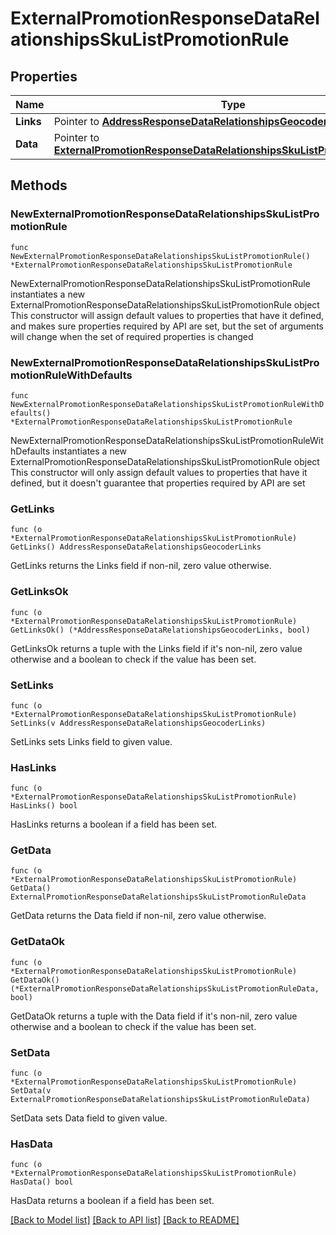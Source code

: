 # ExternalPromotionResponseDataRelationshipsSkuListPromotionRule

## Properties

Name | Type | Description | Notes
------------ | ------------- | ------------- | -------------
**Links** | Pointer to [**AddressResponseDataRelationshipsGeocoderLinks**](AddressResponseDataRelationshipsGeocoderLinks.md) |  | [optional] 
**Data** | Pointer to [**ExternalPromotionResponseDataRelationshipsSkuListPromotionRuleData**](ExternalPromotionResponseDataRelationshipsSkuListPromotionRuleData.md) |  | [optional] 

## Methods

### NewExternalPromotionResponseDataRelationshipsSkuListPromotionRule

`func NewExternalPromotionResponseDataRelationshipsSkuListPromotionRule() *ExternalPromotionResponseDataRelationshipsSkuListPromotionRule`

NewExternalPromotionResponseDataRelationshipsSkuListPromotionRule instantiates a new ExternalPromotionResponseDataRelationshipsSkuListPromotionRule object
This constructor will assign default values to properties that have it defined,
and makes sure properties required by API are set, but the set of arguments
will change when the set of required properties is changed

### NewExternalPromotionResponseDataRelationshipsSkuListPromotionRuleWithDefaults

`func NewExternalPromotionResponseDataRelationshipsSkuListPromotionRuleWithDefaults() *ExternalPromotionResponseDataRelationshipsSkuListPromotionRule`

NewExternalPromotionResponseDataRelationshipsSkuListPromotionRuleWithDefaults instantiates a new ExternalPromotionResponseDataRelationshipsSkuListPromotionRule object
This constructor will only assign default values to properties that have it defined,
but it doesn't guarantee that properties required by API are set

### GetLinks

`func (o *ExternalPromotionResponseDataRelationshipsSkuListPromotionRule) GetLinks() AddressResponseDataRelationshipsGeocoderLinks`

GetLinks returns the Links field if non-nil, zero value otherwise.

### GetLinksOk

`func (o *ExternalPromotionResponseDataRelationshipsSkuListPromotionRule) GetLinksOk() (*AddressResponseDataRelationshipsGeocoderLinks, bool)`

GetLinksOk returns a tuple with the Links field if it's non-nil, zero value otherwise
and a boolean to check if the value has been set.

### SetLinks

`func (o *ExternalPromotionResponseDataRelationshipsSkuListPromotionRule) SetLinks(v AddressResponseDataRelationshipsGeocoderLinks)`

SetLinks sets Links field to given value.

### HasLinks

`func (o *ExternalPromotionResponseDataRelationshipsSkuListPromotionRule) HasLinks() bool`

HasLinks returns a boolean if a field has been set.

### GetData

`func (o *ExternalPromotionResponseDataRelationshipsSkuListPromotionRule) GetData() ExternalPromotionResponseDataRelationshipsSkuListPromotionRuleData`

GetData returns the Data field if non-nil, zero value otherwise.

### GetDataOk

`func (o *ExternalPromotionResponseDataRelationshipsSkuListPromotionRule) GetDataOk() (*ExternalPromotionResponseDataRelationshipsSkuListPromotionRuleData, bool)`

GetDataOk returns a tuple with the Data field if it's non-nil, zero value otherwise
and a boolean to check if the value has been set.

### SetData

`func (o *ExternalPromotionResponseDataRelationshipsSkuListPromotionRule) SetData(v ExternalPromotionResponseDataRelationshipsSkuListPromotionRuleData)`

SetData sets Data field to given value.

### HasData

`func (o *ExternalPromotionResponseDataRelationshipsSkuListPromotionRule) HasData() bool`

HasData returns a boolean if a field has been set.


[[Back to Model list]](../README.md#documentation-for-models) [[Back to API list]](../README.md#documentation-for-api-endpoints) [[Back to README]](../README.md)


